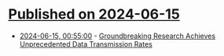 # [Published on 2024-06-15](index.md)

* [2024-06-15, 00:55:00](https://soylentnews.org/article.pl?sid=24/06/14/0221211&from=rss) - [Groundbreaking Research Achieves Unprecedented Data Transmission Rates](https://soylentnews.org/article.pl?sid=24/06/14/0221211&from=rss)
